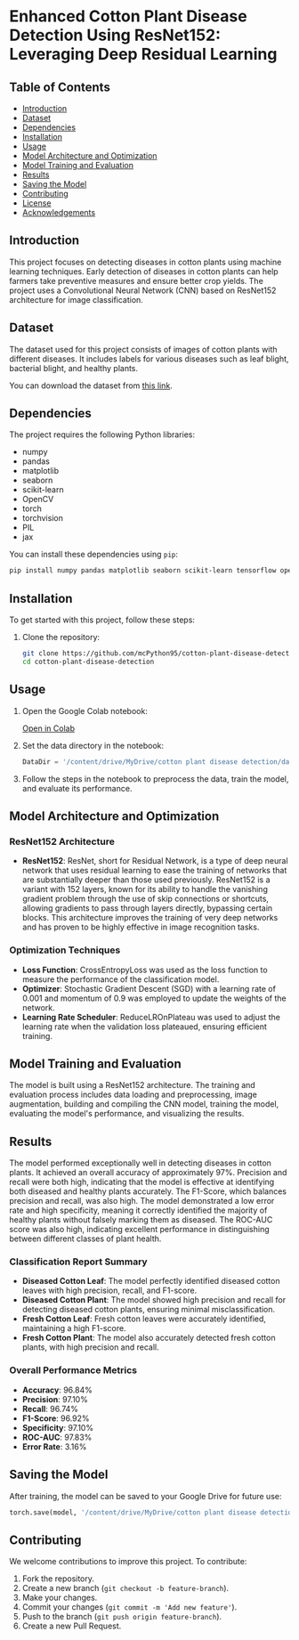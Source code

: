 # Enhanced Cotton Plant Disease Detection Using ResNet152: Leveraging Deep Residual Learning


## Table of Contents

- [Introduction](#introduction)
- [Dataset](#dataset)
- [Dependencies](#dependencies)
- [Installation](#installation)
- [Usage](#usage)
- [Model Architecture and Optimization](#model-architecture-and-optimization)
- [Model Training and Evaluation](#model-training-and-evaluation)
- [Results](#results)
- [Saving the Model](#saving-the-model)
- [Contributing](#contributing)
- [License](#license)
- [Acknowledgements](#acknowledgements)

## Introduction

This project focuses on detecting diseases in cotton plants using machine learning techniques. Early detection of diseases in cotton plants can help farmers take preventive measures and ensure better crop yields. The project uses a Convolutional Neural Network (CNN) based on ResNet152 architecture for image classification.

## Dataset

The dataset used for this project consists of images of cotton plants with different diseases. It includes labels for various diseases such as leaf blight, bacterial blight, and healthy plants.

You can download the dataset from <a href="https://www.kaggle.com/datasets/janmejaybhoi/cotton-disease-dataset" target="_blank">this link</a>.

## Dependencies

The project requires the following Python libraries:

- numpy
- pandas
- matplotlib
- seaborn
- scikit-learn
- OpenCV
- torch
- torchvision
- PIL
- jax

You can install these dependencies using `pip`:

```bash
pip install numpy pandas matplotlib seaborn scikit-learn tensorflow opencv-python torch torchvision pillow jax
```

## Installation

To get started with this project, follow these steps:

1. Clone the repository:
   ```bash
   git clone https://github.com/mcPython95/cotton-plant-disease-detection.git
   cd cotton-plant-disease-detection
   ```

## Usage

1. Open the Google Colab notebook:

   <a href="https://colab.research.google.com/github/mcPython95/cotton-plant-disease-detection/blob/main/cotton_plant_disease_detection.ipynb" target="_blank">Open in Colab</a>

2. Set the data directory in the notebook:
   ```python
   DataDir = '/content/drive/MyDrive/cotton plant disease detection/dataset/Cotton Disease/'
   ```

3. Follow the steps in the notebook to preprocess the data, train the model, and evaluate its performance.

## Model Architecture and Optimization

### ResNet152 Architecture

- **ResNet152**: ResNet, short for Residual Network, is a type of deep neural network that uses residual learning to ease the training of networks that are substantially deeper than those used previously. ResNet152 is a variant with 152 layers, known for its ability to handle the vanishing gradient problem through the use of skip connections or shortcuts, allowing gradients to pass through layers directly, bypassing certain blocks. This architecture improves the training of very deep networks and has proven to be highly effective in image recognition tasks.

### Optimization Techniques

- **Loss Function**: CrossEntropyLoss was used as the loss function to measure the performance of the classification model.
- **Optimizer**: Stochastic Gradient Descent (SGD) with a learning rate of 0.001 and momentum of 0.9 was employed to update the weights of the network.
- **Learning Rate Scheduler**: ReduceLROnPlateau was used to adjust the learning rate when the validation loss plateaued, ensuring efficient training.

## Model Training and Evaluation

The model is built using a ResNet152 architecture. The training and evaluation process includes data loading and preprocessing, image augmentation, building and compiling the CNN model, training the model, evaluating the model's performance, and visualizing the results.

## Results

The model performed exceptionally well in detecting diseases in cotton plants. It achieved an overall accuracy of approximately 97%. Precision and recall were both high, indicating that the model is effective at identifying both diseased and healthy plants accurately. The F1-Score, which balances precision and recall, was also high. The model demonstrated a low error rate and high specificity, meaning it correctly identified the majority of healthy plants without falsely marking them as diseased. The ROC-AUC score was also high, indicating excellent performance in distinguishing between different classes of plant health.

### Classification Report Summary

- **Diseased Cotton Leaf**: The model perfectly identified diseased cotton leaves with high precision, recall, and F1-score.
- **Diseased Cotton Plant**: The model showed high precision and recall for detecting diseased cotton plants, ensuring minimal misclassification.
- **Fresh Cotton Leaf**: Fresh cotton leaves were accurately identified, maintaining a high F1-score.
- **Fresh Cotton Plant**: The model also accurately detected fresh cotton plants, with high precision and recall.

### Overall Performance Metrics

- **Accuracy**: 96.84%
- **Precision**: 97.10%
- **Recall**: 96.74%
- **F1-Score**: 96.92%
- **Specificity**: 97.10%
- **ROC-AUC**: 97.83%
- **Error Rate**: 3.16%

## Saving the Model

After training, the model can be saved to your Google Drive for future use:

```python
torch.save(model, '/content/drive/MyDrive/cotton plant disease detection/cotton_plant_dis_det_model.pt')
```

## Contributing

We welcome contributions to improve this project. To contribute:

1. Fork the repository.
2. Create a new branch (`git checkout -b feature-branch`).
3. Make your changes.
4. Commit your changes (`git commit -m 'Add new feature'`).
5. Push to the branch (`git push origin feature-branch`).
6. Create a new Pull Request.

